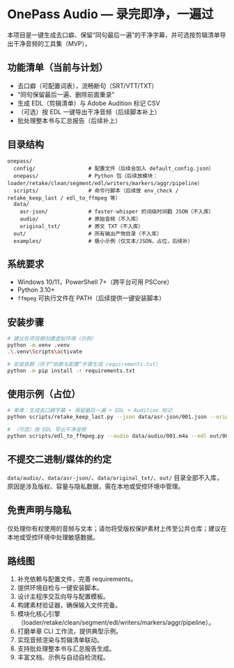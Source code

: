 # OnePass Audio — 录完即净，一遍过

本项目是一键生成去口癖、保留“同句最后一遍”的干净字幕，并可选按剪辑清单导出干净音频的工具集（MVP）。

## 功能清单（当前与计划）

- 去口癖（可配置词表），流畅断句（SRT/VTT/TXT）
- “同句保留最后一遍、删除前面重录”
- 生成 EDL（剪辑清单）与 Adobe Audition 标记 CSV
- （可选）按 EDL 一键导出干净音频（后续脚本补上）
- 批处理整本书与汇总报告（后续补上）

## 目录结构

```
onepass/
  config/                 # 配置文件（后续会加入 default_config.json）
  onepass/                # Python 包（后续放模块：loader/retake/clean/segment/edl/writers/markers/aggr/pipeline）
  scripts/                # 命令行脚本（后续放 env_check / retake_keep_last / edl_to_ffmpeg 等）
  data/
    asr-json/             # faster-whisper 的词级时间戳 JSON（不入库）
    audio/                # 原始音频（不入库）
    original_txt/         # 原文 TXT（不入库）
  out/                    # 所有输出产物目录（不入库）
  examples/               # 极小示例（仅文本/JSON，占位，后续补）
```

## 系统要求

- Windows 10/11，PowerShell 7+（跨平台可用 PSCore）
- Python 3.10+
- `ffmpeg` 可执行文件在 PATH（后续提供一键安装脚本）

## 安装步骤

```bash
# 建议在项目根创建虚拟环境（示例）
python -m venv .venv
.\.venv\Scripts\activate

# 安装依赖（将于“依赖与配置”步骤生成 requirements.txt）
python -m pip install -r requirements.txt
```

## 使用示例（占位）

```bash
# 单章：生成去口癖字幕 + 保留最后一遍 + EDL + Audition 标记
python scripts/retake_keep_last.py --json data/asr-json/001.json --original data/original_txt/001.txt --outdir out

# （可选）按 EDL 导出干净音频
python scripts/edl_to_ffmpeg.py --audio data/audio/001.m4a --edl out/001.keepLast.edl.json --out out/001.clean.wav
```

## 不提交二进制/媒体的约定

`data/audio/`、`data/asr-json/`、`data/original_txt/`、`out/` 目录全部不入库，原因是涉及版权、容量与隐私数据，需在本地或受控环境中管理。

## 免责声明与隐私

仅处理你有权使用的音频与文本；请勿将受版权保护素材上传至公共仓库；建议在本地或受控环境中处理敏感数据。

## 路线图

1. 补充依赖与配置文件，完善 requirements。
2. 提供环境自检与一键安装脚本。
3. 设计主程序交互向导与配置模板。
4. 构建素材验证器，确保输入文件完备。
5. 模块化核心引擎（loader/retake/clean/segment/edl/writers/markers/aggr/pipeline）。
6. 打磨单章 CLI 工作流，提供典型示例。
7. 实现音频渲染与剪辑清单联动。
8. 支持批处理整本书与汇总报告生成。
9. 丰富文档、示例与自动自检流程。
